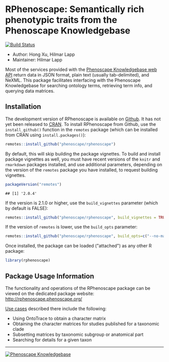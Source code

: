 <!-- README.md is generated from README.rmd. Please edit that file -->
RPhenoscape: Semantically rich phenotypic traits from the Phenoscape Knowledgebase
==================================================================================

[![Build Status](https://github.com/phenoscape/rphenoscape/workflows/R-CMD-check/badge.svg)](https://github.com/phenoscape/rphenoscape/actions)

-   Author: Hong Xu, Hilmar Lapp
-   Maintainer: Hilmar Lapp

Most of the services provided with the [Phenoscape Knowledgebase web API](http://kb.phenoscape.org/apidocs/) return data in JSON format, plain text (usually tab-delimited), and NeXML. This package facilitates interfacing with the Phenoscape Knowledgebase for searching ontology terms, retrieving term info, and querying data matrices.

Installation
------------

The development version of RPhenoscape is available on [Github](http://github.com/phenoscape/rphenoscape). It has not yet been released to [CRAN](https://cran.r-project.org). To install RPhenoscape from Github, use the `install_github()` function in the `remotes` package (which can be installed from CRAN using `install.packages()`):

``` r
remotes::install_github("phenoscape/rphenoscape")
```

By default, this will skip building the package vignettes. To build and install package vignettes as well, you must have recent versions of the `knitr` and `rmarkdown` packages installed, and use additional parameters, depending on the version of the `remotes` package you have installed, to request building vignettes.

``` r
packageVersion("remotes")
```

    ## [1] '2.0.4'

If the version is 2.1.0 or higher, use the `build_vignettes` parameter (which by default is FALSE):

``` r
remotes::install_github("phenoscape/rphenoscape", build_vignettes = TRUE)
```

If the version of `remotes` is lower, use the `build_opts` parameter:

``` r
remotes::install_github("phenoscape/rphenoscape", build_opts=c("--no-manual"))
```

Once installed, the package can be loaded ("attached") as any other R package:

``` r
library(rphenoscape)
```

Package Usage Information
-------------------------

The functionality and operations of the RPhenoscape package can be viewed on the dedicated package website: <http://rphenoscape.phenoscape.org/>

[Use cases](https://github.com/phenoscape/rphenoscape/wiki/User-Stories) described there include the following:

-   Using OntoTrace to obtain a character matrix
-   Obtaining the character matrices for studies published for a taxonomic clade
-   Subsetting matrices by taxonomic subgroup or anatomical part
-   Searching for details for a given taxon

------------------------------------------------------------------------

[![Phenoscape Knowledgebase](https://wiki.phenoscape.org/wg/phenoscape/images/f/f6/Phenoscape_Logo.png)](http://kb.phenoscape.org)
